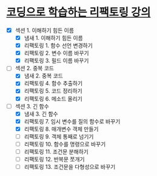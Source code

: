 # [코딩으로 학습하는 리팩토링 강의](https://www.inflearn.com/course/%EB%A6%AC%ED%8C%A9%ED%86%A0%EB%A7%81/dashboard) 

- [X] 섹션 1. 이해하기 힘든 이름
  - [X] 냄새 1. 이해하기 힘든 이름
  - [X] 리팩토링 1. 함수 선언 변경하기
  - [X] 리팩토링 2. 변수 이름 바꾸기
  - [X] 리팩토링 3. 필드 이름 바꾸기

- [ ] 섹션 2. 중복 코드
  - [X] 냄새 2. 중복 코드
  - [X] 리팩토링 4. 함수 추출하기
  - [X] 리팩토링 5. 코드 정리하기
  - [X] 리팩토링 6. 메소드 올리기

- [ ] 섹션 3. 긴 함수
  - [X] 냄새 3. 긴 함수
  - [X] 리팩토링 7. 임시 변수를 질의 함수로 바꾸기
  - [x] 리팩토링 8. 매개변수 객체 만들기
  - [ ] 리팩토링 9. 객체 통째로 넘기기
  - [ ] 리팩토링 10. 함수를 명령으로 바꾸기
  - [ ] 리팩토링 11. 조건문 분해하기
  - [ ] 리팩토링 12. 반복문 쪼개기
  - [ ] 리팩토링 13. 조건문을 다형성으로 바꾸기
